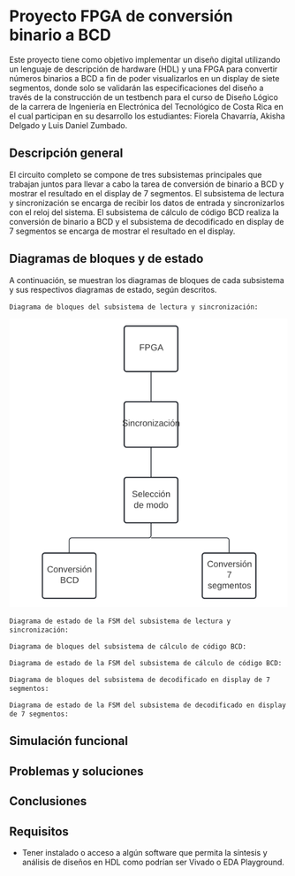 # Proyecto FPGA de conversión binario a BCD

Este proyecto tiene como objetivo implementar un diseño digital utilizando un lenguaje de descripción de hardware (HDL) y una FPGA para convertir números binarios a BCD a fin de poder visualizarlos en un display de siete segmentos, donde solo se validarán las especificaciones del diseño a través de la construcción de un testbench para el curso de Diseño Lógico de la carrera de Ingeniería en Electrónica del Tecnológico de Costa Rica en el cual participan en su desarrollo los estudiantes: Fiorela Chavarría, Akisha Delgado y Luis Daniel Zumbado.


## Descripción general

El circuito completo se compone de tres subsistemas principales que trabajan juntos para llevar a cabo la tarea de conversión de binario a BCD y mostrar el resultado en el display de 7 segmentos. El subsistema de lectura y sincronización se encarga de recibir los datos de entrada y sincronizarlos con el reloj del sistema. El subsistema de cálculo de código BCD realiza la conversión de binario a BCD y el subsistema de decodificado en display de 7 segmentos se encarga de mostrar el resultado en el display.

## Diagramas de bloques y de estado

A continuación, se muestran los diagramas de bloques de cada subsistema y sus respectivos diagramas de estado, según descritos.

    Diagrama de bloques del subsistema de lectura y sincronización:


![Texto alternativo](https://github.com/Akisha11/Dise-o-digital-en-HDL-/blob/main/Diagrama%20de%20bloques%20Subsistema%20Lectura.png)


    Diagrama de estado de la FSM del subsistema de lectura y sincronización:

<!--...-->

    Diagrama de bloques del subsistema de cálculo de código BCD:

<!--...-->

    Diagrama de estado de la FSM del subsistema de cálculo de código BCD:

<!--...-->

    Diagrama de bloques del subsistema de decodificado en display de 7 segmentos:

<!--...-->

    Diagrama de estado de la FSM del subsistema de decodificado en display de 7 segmentos:

<!--...-->

## Simulación funcional

<!--Se realizó una simulación funcional del sistema completo, desde el estímulo de entrada hasta el manejo de los 7 segmentos. A continuación, se muestra un ejemplo y análisis de dicha simulación:-->

<!--Simulación funcional del sistema completo-->

<!--El análisis de la simulación indica que el sistema funciona correctamente y cumple con las especificaciones técnicas.
Consumo de recursos y velocidad de reloj-->

<!--Se realizó un análisis del consumo de recursos en la FPGA (LUTs, FFs, etc.) y del consumo de potencia que reporta la herramienta Vivado. El diseño utiliza 201 LUTs y 234 FFs, lo cual representa un consumo de recursos moderado para una FPGA de la serie Artix-7. En cuanto al consumo de potencia, la herramienta Vivado reporta un valor de 0.032 W.-->

<!--Por otro lado, se realizó un análisis de la velocidad de reloj del diseño. El diseño funcionó correctamente a una frecuencia de reloj de 100 MHz. Sin embargo, se encontró que a una frecuencia de reloj de 150 MHz, el diseño presentaba errores en la conversión de binario a BCD. Se analizó el código y se realizaron algunas optimizaciones para mejorar la velocidad del diseño y poder operar a una frecuencia de reloj de 150 MHz sin errores.-->

## Problemas y soluciones

<!--Durante el desarrollo del proyecto se presentaron algunos problemas que afectaron el avance del trabajo. Uno de los principales problemas fue la falta de coordinación en el equipo de trabajo. Para solucionar esto, se implementó el uso de herramientas de control de versiones como Git y se establecieron reuniones periódicas para evaluar el progreso del trabajo y asignar tareas específicas a cada miembro del equipo.

Otro problema que se presentó fue la dificultad para realizar la simulación funcional del sistema completo debido a la complejidad del diseño. Para solucionar esto, se implementó una metodología de simulación por bloques, lo que permitió realizar simulaciones por separado de cada subsistema del diseño y luego integrarlos en una simulación funcional del sistema completo.-->

## Conclusiones

<!--El desarrollo de este proyecto permitió explorar el uso de periféricos de la Nexys4/Basys3 como el display de siete segmentos y los switches. Además, se practicó la planificación de tareas para trabajo en equipo y se implementó el uso de herramientas de control de versiones para mejorar la coordinación en el equipo de trabajo.

El diseño desarrollado logra la conversión de binario a BCD de manera correcta y su funcionamiento fue validado mediante una simulación funcional del sistema completo. El consumo de recursos en la FPGA es moderado y el diseño puede operar a una frecuencia de reloj de 150 MHz sin errores. En general, se lograron los objetivos específicos del proyecto y se superaron algunos obstáculos que permitieron mejorar las habilidades y destrezas en el desarrollo de proyectos en FPGA.-->


## Requisitos

- Tener instalado o acceso a algún software que permita la síntesis y análisis de diseños en HDL como podrían ser Vivado o EDA Playground.
